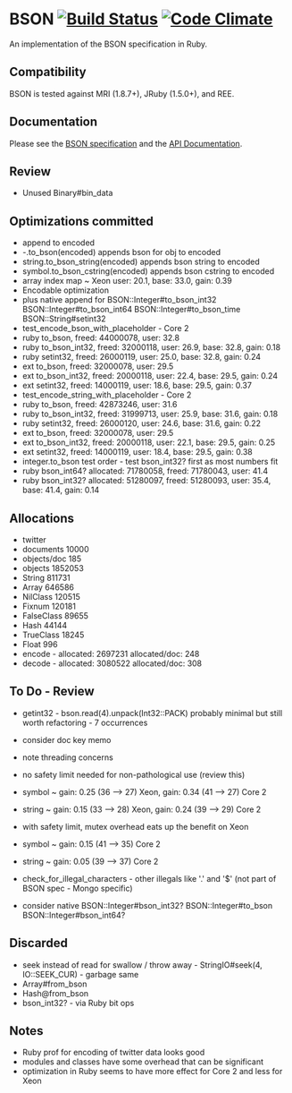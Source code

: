 BSON [![Build Status](https://secure.travis-ci.org/mongodb/bson-ruby.png?branch=master&.png)](http://travis-ci.org/mongodb/bson-ruby) [![Code Climate](https://codeclimate.com/github/mongodb/bson-ruby.png)](https://codeclimate.com/github/mongodb/bson-ruby)
====

An implementation of the BSON specification in Ruby.

Compatibility
-------------

BSON is tested against MRI (1.8.7+), JRuby (1.5.0+), and REE.

Documentation
-------------

Please see the [BSON specification](http://bsonspec.org) and the [API Documentation](http://rdoc.info/github/mongodb/bson-ruby/master/frames).

Review
------

- Unused
  Binary#bin_data

Optimizations committed
-----------------------

- append to encoded
- \-.to_bson(encoded) appends bson for obj to encoded
- string.to_bson_string(encoded) appends bson string to encoded
- symbol.to_bson_cstring(encoded) appends bson cstring to encoded
- array index map ~ Xeon user: 20.1, base: 33.0, gain: 0.39
- Encodable optimization
- plus native append for
  BSON::Integer#to_bson_int32
  BSON::Integer#to_bson_int64
  BSON::Integer#to_bson_time
  BSON::String#setint32
- test_encode_bson_with_placeholder - Core 2
- ruby to_bson,       freed: 44000078, user: 32.8
- ruby to_bson_int32, freed: 32000118, user: 26.9, base: 32.8, gain: 0.18
- ruby setint32,      freed: 26000119, user: 25.0, base: 32.8, gain: 0.24
- ext  to_bson,       freed: 32000078, user: 29.5
- ext  to_bson_int32, freed: 20000118, user: 22.4, base: 29.5, gain: 0.24
- ext  setint32,      freed: 14000119, user: 18.6, base: 29.5, gain: 0.37
- test_encode_string_with_placeholder - Core 2
- ruby to_bson,       freed: 42873246, user: 31.6
- ruby to_bson_int32, freed: 31999713, user: 25.9, base: 31.6, gain: 0.18
- ruby setint32,      freed: 26000120, user: 24.6, base: 31.6, gain: 0.22
- ext  to_bson,       freed: 32000078, user: 29.5
- ext  to_bson_int32, freed: 20000118, user: 22.1, base: 29.5, gain: 0.25
- ext  setint32,      freed: 14000119, user: 18.4, base: 29.5, gain: 0.38
- integer.to_bson test order - test bson_int32? first as most numbers fit
- ruby bson_int64?     allocated: 71780058, freed: 71780043, user: 41.4
- ruby bson_int32?     allocated: 51280097, freed: 51280093, user: 35.4, base: 41.4, gain: 0.14

Allocations
-----------

- twitter
- documents   10000
- objects/doc   185
- objects   1852053
- String    811731
- Array     646586
- NilClass  120515
- Fixnum    120181
- FalseClass 89655
- Hash       44144
- TrueClass  18245
- Float        996
- encode - allocated: 2697231 allocated/doc: 248
- decode - allocated: 3080522 allocated/doc: 308

To Do - Review
--------------

- getint32 - bson.read(4).unpack(Int32::PACK)
  probably minimal but still worth refactoring - 7 occurrences
- consider doc key memo
- note threading concerns
- no safety limit needed for non-pathological use (review this)
- symbol ~ gain: 0.25 (36 --> 27) Xeon, gain: 0.34 (41 --> 27) Core 2
- string ~ gain: 0.15 (33 --> 28) Xeon, gain: 0.24 (39 --> 29) Core 2
- with safety limit, mutex overhead eats up the benefit on Xeon
- symbol ~ gain: 0.15 (41 --> 35) Core 2
- string ~ gain: 0.05 (39 --> 37) Core 2
- check_for_illegal_characters - other illegals like '.' and '$' (not part of BSON spec - Mongo specific)

- consider native
  BSON::Integer#bson_int32?
  BSON::Integer#to_bson
  BSON::Integer#bson_int64?

Discarded
---------

- seek instead of read for swallow / throw away - StringIO#seek(4, IO::SEEK_CUR) - garbage same
- Array#from_bson
- Hash@from_bson
- bson_int32? - via Ruby bit ops

Notes
-----

- Ruby prof for encoding of twitter data looks good
- modules and classes have some overhead that can be significant
- optimization in Ruby seems to have more effect for Core 2 and less for Xeon
